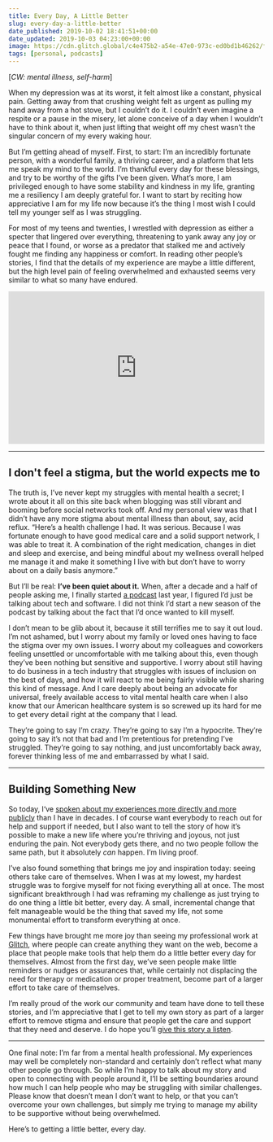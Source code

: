 ```yaml
---
title: Every Day, A Little Better
slug: every-day-a-little-better
date_published: 2019-10-02 18:41:51+00:00
date_updated: 2019-10-03 04:23:00+00:00
image: https://cdn.glitch.global/c4e475b2-a54e-47e0-973c-ed0bd1b46262/fire-escapes.jpeg?v=1669585474348
tags: [personal, podcasts]
---
```

[*CW: mental illness, self-harm*]

When my depression was at its worst, it felt almost like a constant, physical pain. Getting away from that crushing weight felt as urgent as pulling my hand away from a hot stove, but I couldn’t do it. I couldn’t even imagine a respite or a pause in the misery, let alone conceive of a day when I wouldn’t have to think about it, when just lifting that weight off my chest wasn’t the singular concern of my every waking hour.

But I’m getting ahead of myself. First, to start: I’m an incredibly fortunate person, with a wonderful family, a thriving career, and a platform that lets me speak my mind to the world. I’m thankful every day for these blessings, and try to be worthy of the gifts I’ve been given. What’s more, I am privileged enough to have some stability and kindness in my life, granting me a resiliency I am deeply grateful for. I want to start by reciting how appreciative I am for my life now because it’s the thing I most wish I could tell my younger self as I was struggling.

For most of my teens and twenties, I wrestled with depression as either a specter that lingered over everything, threatening to yank away any joy or peace that I found, or worse as a predator that stalked me and actively fought me finding any happiness or comfort. In reading other people’s stories, I find that the details of my experience are maybe a little different, but the high level pain of feeling overwhelmed and exhausted seems very similar to what so many have endured.

<iframe frameBorder="0" height="300" scrolling="no" src="https://playlist.megaphone.fm/?e=VMP8311560082"
width="100%"></iframe>

---

## I don't feel a stigma, but the world expects me to

The truth is, I’ve never kept my struggles with mental health a secret; I wrote about it all on this site back when blogging was still vibrant and booming before social networks took off. And my personal view was that I didn’t have any more stigma about mental illness than about, say, acid reflux. “Here’s a health challenge I had. It was serious. Because I was fortunate enough to have good medical care and a solid support network, I was able to treat it. A combination of the right medication, changes in diet and sleep and exercise, and being mindful about my wellness overall helped me manage it and make it something I live with but don’t have to worry about on a daily basis anymore.”

But I’ll be real: **I’ve been quiet about it.** When, after a decade and a half of people asking me, I finally started [a podcast](https://glitch.com/function) last year, I figured I’d just be talking about tech and software. I did not think I’d start a new season of the podcast by talking about the fact that I’d once wanted to kill myself.

I don’t mean to be glib about it, because it still terrifies me to say it out loud. I’m not ashamed, but I worry about my family or loved ones having to face the stigma over my own issues. I worry about my colleagues and coworkers feeling unsettled or uncomfortable with me talking about this, even though they’ve been nothing but sensitive and supportive. I worry about still having to do business in a tech industry that struggles with issues of inclusion on the best of days, and how it will react to me being fairly visible while sharing this kind of message. And I care deeply about being an advocate for universal, freely available access to vital mental health care when I also know that our American healthcare system is so screwed up its hard for me to get every detail right at the company that I lead.

They’re going to say I’m crazy. They’re going to say I’m a hypocrite. They’re going to say it’s not that bad and I’m pretentious for pretending I’ve struggled. They’re going to say nothing, and just uncomfortably back away, forever thinking less of me and embarrassed by what I said.

---

## Building Something New

So today, I‘ve [spoken about my experiences more directly and more publicly](https://glitch.com/culture/function-episode-13/) than I have in decades. I of course want everybody to reach out for help and support if needed, but I also want to tell the story of how it’s possible to make a new life where you’re thriving and joyous, not just enduring the pain. Not everybody gets there, and no two people follow the same path, but it absolutely *can* happen. I’m living proof.

I’ve also found something that brings me joy and inspiration today: seeing others take care of themselves. When I was at my lowest, my hardest struggle was to forgive myself for not fixing everything all at once. The most significant breakthrough I had was reframing my challenge as just trying to do one thing a little bit better, every day. A small, incremental change that felt manageable would be the thing that saved my life, not some monumental effort to transform everything at once.

Few things have brought me more joy than seeing my professional work at [Glitch](https://glitch.com/), where people can create anything they want on the web, become a place that people make tools that help them do a little better every day for themselves. Almost from the first day, we’ve seen people make little reminders or nudges or assurances that, while certainly not displacing the need for therapy or medication or proper treatment, become part of a larger effort to take care of themselves.

I’m really proud of the work our community and team have done to tell these stories, and I’m appreciative that I get to tell my own story as part of a larger effort to remove stigma and ensure that people get the care and support that they need and deserve. I do hope you’ll [give this story a listen](https://glitch.com/culture/function-episode-13/).

---

One final note: I’m far from a mental health professional. My experiences may well be completely non-standard and certainly don’t reflect what many other people go through. So while I’m happy to talk about my story and open to connecting with people around it, I’ll be setting boundaries around how much I can help people who may be struggling with similar challenges. Please know that doesn’t mean I don’t want to help, or that you can’t overcome your own challenges, but simply me trying to manage my ability to be supportive without being overwhelmed.

Here’s to getting a little better, every day.
